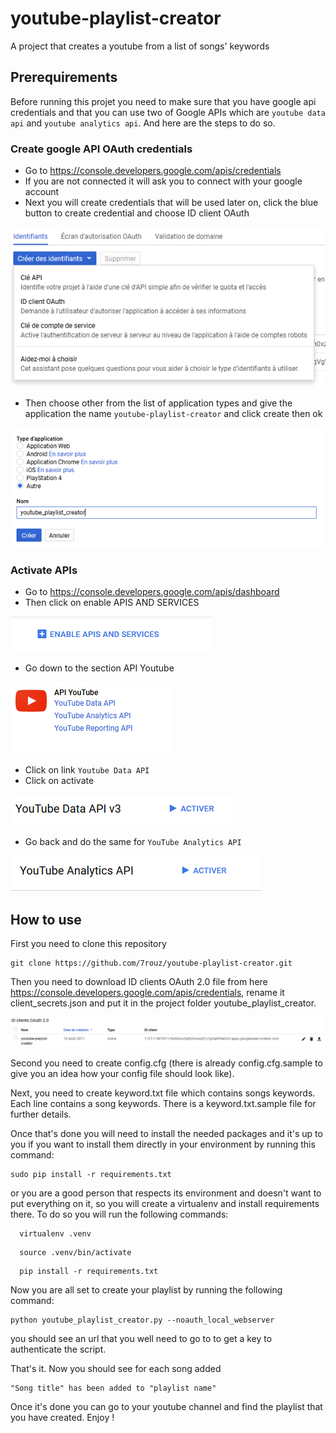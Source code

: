 # youtube-playlist-creator
A project that creates a youtube from a list of songs' keywords

## Prerequirements
Before running this projet you need to make sure that you have google api credentials and that you can use two of Google APIs which are ```youtube data api``` and ```youtube analytics api```. And here are the steps to do so.

### Create google API OAuth credentials
- Go to https://console.developers.google.com/apis/credentials
- If you are not connected it will ask you to connect with your google account
- Next you will create credentials that will be used later on, click the blue button to create credential and choose ID client OAuth 

![Create credentials](/img/create_OAuth_id.PNG?raw=true)

- Then choose other from the list of application types and give the application the name ```youtube-playlist-creator``` and click create then ok

![Choose application type and name](/img/application_type_name.PNG?raw=true)

### Activate APIs
- Go to https://console.developers.google.com/apis/dashboard
- Then click on enable APIS AND SERVICES

![enable api menu](/img/enableAPI.PNG?raw=true)

- Go down to the section API Youtube

![youtube api section](/img/youtubeAPI.PNG?raw=true)

- Click on link ```Youtube Data API```
- Click on activate 

![activate Youtube data API](/img/enable_youtube_data_api.PNG?raw=true)

- Go back and do the same for ```YouTube Analytics API```

![activate Youtube analytics API](/img/youtube_analytics_API.PNG?raw=true)

## How to use 
First you need to clone this repository
```shell
git clone https://github.com/7rouz/youtube-playlist-creator.git
```

Then you need to download ID clients OAuth 2.0 file from here https://console.developers.google.com/apis/credentials, rename it client_secrets.json and put it in the project folder youtube_playlist_creator. 

![Download credentials](/img/DL_credentials.PNG?raw=true)

Second you need to create config.cfg (there is already config.cfg.sample to give you an idea how your config file should look like).

Next, you need to create keyword.txt file which contains songs keywords. Each line contains a song keywords. There is a keyword.txt.sample file for further details.

Once that's done you will need to install the needed packages and it's up to you if you want to install them directly in your environment by running this command:
```shell
sudo pip install -r requirements.txt
```
or you are a good person that respects its environment and doesn't want to put everything on it, so you will create a virtualenv and install requirements there. To do so you will run the following commands:
```shell
  virtualenv .venv
```
```shell
  source .venv/bin/activate
```
```shell
  pip install -r requirements.txt 
```

Now you are all set to create your playlist by running the following command:
```shell
python youtube_playlist_creator.py --noauth_local_webserver
```
you should see an url that you well need to go to to get a key to authenticate the script.

That's it. 
Now you should see for each song added
````
"Song title" has been added to "playlist name"
````

Once it's done you can go to your youtube channel and find the playlist that you have created.
Enjoy !